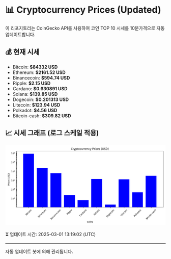 
# 📊 Cryptocurrency Prices (Updated)

이 리포지토리는 CoinGecko API를 사용하여 코인 TOP 10 시세를 10분가격으로 자동 업데이트합니다.

## 💰 현재 시세
- Bitcoin: **$84332 USD**
- Ethereum: **$2161.52 USD**
- Binancecoin: **$594.74 USD**
- Ripple: **$2.15 USD**
- Cardano: **$0.630891 USD**
- Solana: **$139.85 USD**
- Dogecoin: **$0.201313 USD**
- Litecoin: **$123.94 USD**
- Polkadot: **$4.56 USD**
- Bitcoin-cash: **$309.82 USD**

## 📈 시세 그래프 (로그 스케일 적용)
![Crypto Prices](crypto_prices.png)

⏳ 업데이트 시간: 2025-03-01 13:19:02 (UTC)

---
자동 업데이트 봇에 의해 관리됩니다.
